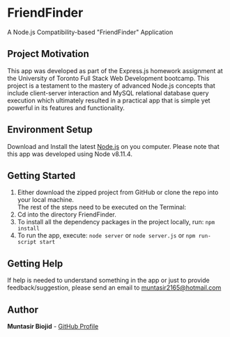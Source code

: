 # FriendFinder
A Node.js Compatibility-based "FriendFinder" Application

## Project Motivation

This app was developed as part of the Express.js homework assignment at the University of Toronto Full Stack Web Development bootcamp. This project is a testament to the mastery of advanced Node.js concepts that include client-server interaction and MySQL relational database query execution which ultimately resulted in a practical app that is simple yet powerful in its features and functionality.

## Environment Setup
Download and Install the latest [Node.js](https://nodejs.org/en/download/) on you computer.
Please note that this app was developed using Node v8.11.4.

## Getting Started

1) Either download the zipped project from GitHub or clone the repo into your local machine.  
The rest of the steps need to be executed on the Terminal:  
2) Cd into the directory FriendFinder.
3) To install all the dependency packages in the project locally, run: `npm install`
4) To run the app, execute: `node server` or `node server.js` or `npm run-script start`

## Getting Help

If help is needed to understand something in the app or just to provide feedback/suggestion, please send an email to muntasir2165@hotmail.com

## Author

**Muntasir Biojid** - [GitHub Profile](https://github.com/muntasir2165)